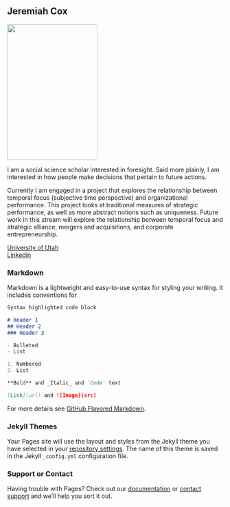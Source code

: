 ## Jeremiah Cox
<img src="https://eccles.utah.edu/wp-content/uploads/2016/04/Jeremy-Cox_grey.jpg" width="210" height="315" />

I am a social science scholar interested in foresight.  Said more plainly, I am interested in how people make decisions that pertain to future actions.  

Currently I am engaged in a project that explores the relationship between temporal focus (subjective time perspective) and organizational performance.  This project looks at traditional measures of strategic performance, as well as more abstract notions such as uniqueness.  Future work in this stream will explore the relationship between temporal focus and strategic alliance, mergers and acquisitions, and corporate entrepreneurship.

[University of Utah](https://eccles.utah.edu/team/jeremy-cox/) <br>
[Linkedin](https://www.linkedin.com/in/jeremy-cox-0486976/) <br>


### Markdown

Markdown is a lightweight and easy-to-use syntax for styling your writing. It includes conventions for

```markdown
Syntax highlighted code block

# Header 1
## Header 2
### Header 3

- Bulleted
- List

1. Numbered
2. List

**Bold** and _Italic_ and `Code` text

[Link](url) and ![Image](src)
```

For more details see [GitHub Flavored Markdown](https://guides.github.com/features/mastering-markdown/).

### Jekyll Themes

Your Pages site will use the layout and styles from the Jekyll theme you have selected in your [repository settings](https://github.com/jdcox1999/jeremiahcox/settings). The name of this theme is saved in the Jekyll `_config.yml` configuration file.

### Support or Contact

Having trouble with Pages? Check out our [documentation](https://help.github.com/categories/github-pages-basics/) or [contact support](https://github.com/contact) and we’ll help you sort it out.
